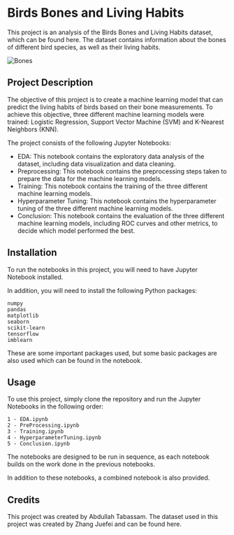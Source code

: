 # Birds Bones and Living Habits

This project is an analysis of the Birds Bones and Living Habits dataset, which can be found here. The dataset contains information about the bones of different bird species, as well as their living habits.

  ![Bones](https://github.com/AbdullahTabassam/Bird-Skeletal-Analysis-and-Species-Classifier/assets/108297005/cf4e205e-e394-497d-b571-3bd05bb9fcbc)

## Project Description

The objective of this project is to create a machine learning model that can predict the living habits of birds based on their bone measurements. To achieve this objective, three different machine learning models were trained: Logistic Regression, Support Vector Machine (SVM) and K-Nearest Neighbors (KNN).

The project consists of the following Jupyter Notebooks:

  - EDA: This notebook contains the exploratory data analysis of the dataset, including data visualization and data cleaning.
  - Preprocessing: This notebook contains the preprocessing steps taken to prepare the data for the machine learning models.
  - Training: This notebook contains the training of the three different machine learning models.
  - Hyperparameter Tuning: This notebook contains the hyperparameter tuning of the three different machine learning models.
  - Conclusion: This notebook contains the evaluation of the three different machine learning models, including ROC curves and other metrics, to decide which model performed the best.
  


## Installation

To run the notebooks in this project, you will need to have Jupyter Notebook installed. 

In addition, you will need to install the following Python packages:

    numpy
    pandas
    matplotlib
    seaborn
    scikit-learn
    tensorflow
    imblearn

These are some important packages used, but some basic packages are also used which can be found in the notebook.

## Usage

To use this project, simply clone the repository and run the Jupyter Notebooks in the following order:

    1 - EDA.ipynb
    2 - PreProcessing.ipynb
    3 - Training.ipynb
    4 - HyperparameterTuning.ipynb
    5 - Conclusion.ipynb

The notebooks are designed to be run in sequence, as each notebook builds on the work done in the previous notebooks.

In addition to these notebooks, a combined notebook is also provided.

## Credits

This project was created by Abdullah Tabassam. The dataset used in this project was created by Zhang Juefei and can be found here.
